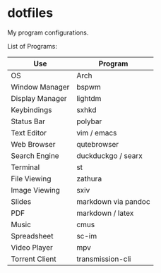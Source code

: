 # dotfiles

My program configurations.

List of Programs:

| Use             | Program             |
|-----------------|---------------------|
| OS              | Arch                |
| Window Manager  | bspwm               |
| Display Manager | lightdm             |
| Keybindings     | sxhkd               |
| Status Bar      | polybar             |
| Text Editor     | vim / emacs         |
| Web Browser     | qutebrowser         |
| Search Engine   | duckduckgo / searx  |
| Terminal        | st                  |
| File Viewing    | zathura             |
| Image Viewing   | sxiv                |
| Slides          | markdown via pandoc |
| PDF             | markdown / latex    |
| Music           | cmus                |
| Spreadsheet     | sc-im               |
| Video Player    | mpv									|
| Torrent Client  | transmission-cli    |
